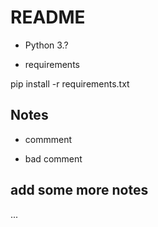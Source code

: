 # README

* Python 3.?

* requirements 

pip install -r requirements.txt 


## Notes 

* commment 

* bad comment 

## add some more notes

...